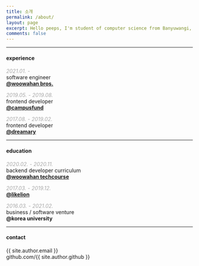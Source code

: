 ```yaml
---
title: 소개
permalink: /about/
layout: page
excerpt: Hello peeps, I'm student of computer science from Banyuwangi, living in Jogjakarta. This blog for documentation about my programming journey, running on jekyll, hosting on netlify and using my own simple theme.
comments: false
---
```


---
#### experience

<span style="color: #aaa">_2021.01. -_</span><br/>
software engineer<br/>
[**@woowahan bros.**](https://woowahan.com/)<br/>

<span style="color: #aaa">_2019.05. - 2019.08._</span><br/>
frontend developer<br/>
[**@campusfund**](https://campusfund.net/)<br/>

<span style="color: #aaa">_2017.08. - 2019.02._</span><br/>
frontend developer<br/>
[**@dreamary**](https://www.dreamary.net/)<br/>

---

#### education

<span style="color: #aaa">_2020.02. - 2020.11._</span><br/>
backend developer curriculum<br/>
[**@woowahan techcourse**](https://woowacourse.github.io/)<br/>

<span style="color: #aaa">_2017.03. - 2019.12._</span><br/>
[**@likelion**](https://www.facebook.com/LikelionKU)

<span style="color: #aaa">_2016.03. - 2021.02._</span><br/>
business / software venture<br/>
**@korea university**

---

#### contact
{{ site.author.email }}<br/>
github.com/{{ site.author.github }}


